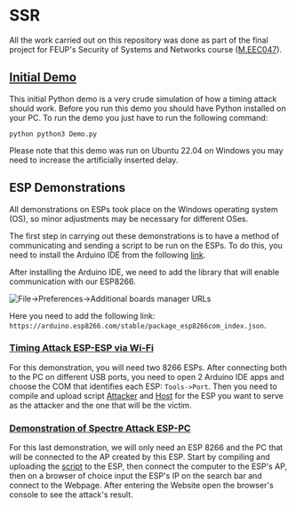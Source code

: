 # SSR

All the work carried out on this repository was done as part of the final project for FEUP's Security of Systems and Networks course ([M.EEC047]).

## [Initial Demo](Intermediate_Presentation)

This initial Python demo is a very crude simulation of how a timing attack should work. 
Before you run this demo you should have Python installed on your PC.
To run the demo you just have to run the following command:

```python python3 Demo.py```

Please note that this demo was run on Ubuntu 22.04 on Windows you may need to increase the artificially inserted delay.


## ESP Demonstrations

All demonstrations on ESPs took place on the Windows operating system (OS), so minor adjustments may be necessary for different OSes.

The first step in carrying out these demonstrations is to have a method of communicating and sending a script to be run on the ESPs. To do this, you need to install the Arduino IDE from the following [link](https://www.arduino.cc/en/software).

After installing the Arduino IDE, we need to add the library that will enable communication with our ESP8266.

![File->Preferences->Additional boards manager URLs](Images/add_URL.png?raw=true)

Here you need to add the following link: `https://arduino.esp8266.com/stable/package_esp8266com_index.json`.


### [Timing Attack ESP-ESP via Wi-Fi](ESP-ESP_Timing_attack)

For this demonstration, you will need two 8266 ESPs.
After connecting both to the PC on different USB ports, you need to open 2 Arduino IDE apps and choose the COM that identifies each ESP: `Tools->Port`.
Then you need to compile and upload script [Attacker](ESP-ESP_Timing_attack/Attack/Attacker.ino) and [Host](ESP-ESP_Timing_attack/Host/Host.inoHost.ino) for the ESP you want to serve as the attacker and the one that will be the victim.



### [Demonstration of Spectre Attack ESP-PC](ESP-PC_Spectre_attack)

For this last demonstration, we will only need an ESP 8266 and the PC that will be connected to the AP created by this ESP. Start by compiling and uploading the [script](ESP-PC_Spectre_attack/SpectreESP.ino) to the ESP, then connect the computer to the ESP's AP, then on a browser of choice input the ESP's IP on the search bar and connect to the Webpage. After entering the Website open the browser's console to see the attack's result.



[M.EEC047]: https://sigarra.up.pt/feup/en/UCURR_GERAL.FICHA_UC_VIEW?pv_ocorrencia_id=516519
